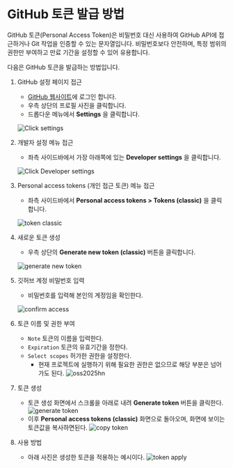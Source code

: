 # GitHub 토큰 발급 방법

GitHub 토큰(Personal Access Token)은 비밀번호 대신 사용하여 GitHub API에 접근하거나 Git 작업을 인증할 수 있는 문자열입니다. 비밀번호보다 안전하며, 특정 범위의 권한만 부여하고 만료 기간을 설정할 수 있어 유용합니다.

다음은 GitHub 토큰을 발급하는 방법입니다.

1. GitHub 설정 페이지 접근
    - [GitHub 웹사이트](https://github.com/)에 로그인 합니다.
    - 우측 상단의 프로필 사진을 클릭합니다.
    - 드롭다운 메뉴에서 **Settings** 을 클릭합니다.

    ![Click settings](images/settings.png)

2. 개발자 설정 메뉴 접근
    - 좌측 사이드바에서 가장 아래쪽에 있는 **Developer settings** 을 클릭합니다.
        
    ![Click Developer settings](images/developer-settings.png)

3. Personal access tokens (개인 접근 토큰) 메뉴 접근
    - 좌측 사이드바에서 **Personal access tokens > Tokens (classic)** 을 클릭합니다.
    
    ![token classic](images/token-classic.png)

4. 새로운 토큰 생성
    - 우측 상단의 **Generate new token (classic)** 버튼을 클릭합니다.
    
    ![generate new token](images/generate-new-token.png)

5. 깃허브 계정 비밀번호 입력
    - 비밀번호를 입력해 본인의 계정임을 확인한다.

    ![confirm access](images/confirm-access.png)

6. 토큰 이름 및 권한 부여
    - `Note` 토큰의 이름을 입력한다.
    - `Expiration` 토큰의 유효기간을 정한다.
    - `Select scopes` 허가한 권한을 설정한다.
        - 현재 프로젝트에 실행하기 위해 필요한 권한은 없으므로 해당 부분은 넘어가도 된다.
    ![oss2025hn](images/oss2025hnu.png) 

7. 토큰 생성
    - 토큰 생성 화면에서 스크롤을 아래로 내려 **Generate token** 버튼을 클릭한다.
    ![generate token](images/generate-token.png)
    - 이후 **Personal access tokens (classic)** 화면으로 돌아오며, 화면에 보이는 토큰값을 복사하면된다.
    ![copy token](images/copy-token.png)

8. 사용 방법
    - 아래 사진은 생성한 토큰을 적용하는 예시이다.
    ![token apply](images/token-apply.png)